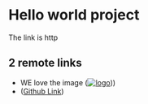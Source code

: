 # Hello world project

The link is http

## 2 remote links

- WE love the image ([![logo](http://restqa.io/logo.png)](http://restqa.io)))
- ([Github Link](https://github.com))
